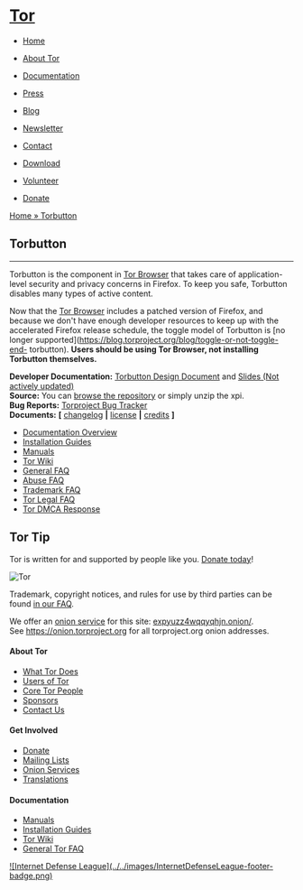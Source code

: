 # [Tor](../../index.html.en)

  * [Home](../../index.html.en)
  * [About Tor](../../about/overview.html.en)
  * [Documentation](../../docs/documentation.html.en)
  * [Press](../../press/press.html.en)
  * [Blog](https://blog.torproject.org/blog/)
  * [Newsletter](https://newsletter.torproject.org)
  * [Contact](../../about/contact.html.en)

  * [Download](../../download/download-easy.html.en)
  * [Volunteer](../../getinvolved/volunteer.html.en)
  * [Donate](../../donate/donate-button.html.en)

[Home » ](../../index.html.en) [Torbutton](../../docs/torbutton/index.html.en)

## Torbutton

* * *

Torbutton is the component in [Tor Browser](../../projects/torbrowser.html.en)
that takes care of application-level security and privacy concerns in Firefox.
To keep you safe, Torbutton disables many types of active content.

Now that the [Tor Browser](../../projects/torbrowser.html.en) includes a
patched version of Firefox, and because we don't have enough developer
resources to keep up with the accelerated Firefox release schedule, the toggle
model of Torbutton is [no longer
supported](https://blog.torproject.org/blog/toggle-or-not-toggle-end-
torbutton). **Users should be using Tor Browser, not installing Torbutton
themselves.**

**Developer Documentation:** [Torbutton Design
Document](en/design/index.html.en) and [Slides (Not actively
updated)](en/design/MozillaBrownBag.pdf)  
**Source:** You can [browse the
repository](https://gitweb.torproject.org/torbutton.git) or simply unzip the
xpi.  
**Bug Reports:** [Torproject Bug
Tracker](https://trac.torproject.org/projects/tor/report/14)  
**Documents:** **[**
[changelog](https://gitweb.torproject.org/torbutton.git/tree/src/CHANGELOG)
**|** [license](https://gitweb.torproject.org/torbutton.git/tree/src/LICENSE)
**|** [credits](https://gitweb.torproject.org/torbutton.git/tree/src/CREDITS)
**]**

  * [Documentation Overview](../../docs/documentation.html.en)
  * [Installation Guides](../../docs/installguide.html.en)
  * [Manuals](../../docs/manual.html.en)
  * [Tor Wiki](https://trac.torproject.org/projects/tor/wiki/)
  * [General FAQ](../../docs/faq.html.en)
  * [Abuse FAQ](../../docs/faq-abuse.html.en)
  * [Trademark FAQ](../../docs/trademark-faq.html.en)
  * [Tor Legal FAQ](../../eff/tor-legal-faq.html.en)
  * [Tor DMCA Response](../../eff/tor-dmca-response.html.en)

## Tor Tip

Tor is written for and supported by people like you. [Donate
today](../../donate/donate.html.en)!

![Tor](../../images/onion.jpg)

Trademark, copyright notices, and rules for use by third parties can be found
[in our FAQ](../../docs/trademark-faq.html.en).

We offer an [onion service](https://www.torproject.org/docs/hidden-services)
for this site: [expyuzz4wqqyqhjn.onion/](http://expyuzz4wqqyqhjn.onion/).  
See <https://onion.torproject.org> for all torproject.org onion addresses.

#### About Tor

  * [What Tor Does](../../about/overview.html.en)
  * [Users of Tor](../../about/torusers.html.en)
  * [Core Tor People](../../about/corepeople.html.en)
  * [Sponsors](../../about/sponsors.html.en)
  * [Contact Us](../../about/contact.html.en)

#### Get Involved

  * [Donate](../../donate/donate-foot.html.en)
  * [Mailing Lists](../../docs/documentation.html.en#MailingLists)
  * [Onion Services](../../docs/onion-services.html.en)
  * [Translations](../../getinvolved/translation.html.en)

#### Documentation

  * [Manuals](../../docs/tor-manual.html.en)
  * [Installation Guides](../../docs/documentation.html.en)
  * [Tor Wiki](https://trac.torproject.org/projects/tor/wiki/)
  * [General Tor FAQ](../../docs/faq.html.en)

[![Internet Defense League](../../images/InternetDefenseLeague-footer-
badge.png)](https://internetdefenseleague.org/)

